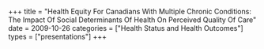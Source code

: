 +++
title = "Health Equity For Canadians With Multiple Chronic Conditions: The Impact Of Social Determinants Of Health On Perceived Quality Of Care"
date = 2009-10-26
categories = ["Health Status and Health Outcomes"]
types = ["presentations"]
+++
